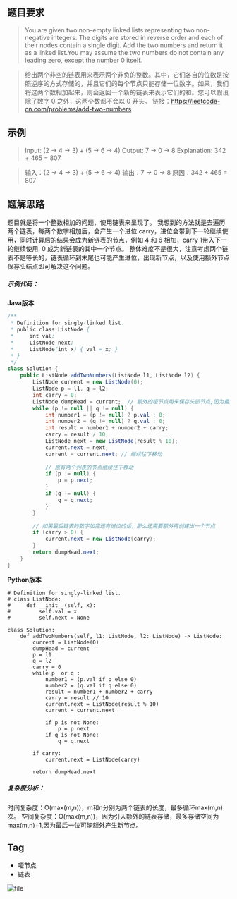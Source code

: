 ## 题目要求
> You are given two non-empty linked lists representing two non-negative integers. The digits are stored in reverse order and each of their nodes contain a single digit. Add the two numbers and return it as a linked list.You may assume the two numbers do not contain any leading zero, except the number 0 itself.

> 给出两个非空的链表用来表示两个非负的整数。其中，它们各自的位数是按照逆序的方式存储的，并且它们的每个节点只能存储一位数字。如果，我们将这两个数相加起来，则会返回一个新的链表来表示它们的和。您可以假设除了数字 0 之外，这两个数都不会以 0 开头。
链接：https://leetcode-cn.com/problems/add-two-numbers

## 示例
> Input: (2 -> 4 -> 3) + (5 -> 6 -> 4) Output: 7 -> 0 -> 8 Explanation: 342 + 465 = 807.

> 输入：(2 -> 4 -> 3) + (5 -> 6 -> 4) 输出：7 -> 0 -> 8 原因：342 + 465 = 807

## 题解思路
题目就是将一个整数相加的问题，使用链表来呈现了。
我想到的方法就是去遍历两个链表，每两个数字相加后，会产生一个进位 carry，进位会带到下一轮继续使用，同时计算后的结果会成为新链表的节点，例如 4 和 6 相加，carry 1带入下一轮继续使用, 0 成为新链表的其中一个节点。
整体难度不是很大，注意考虑两个链表不是等长的，链表循环到末尾也可能产生进位，出现新节点，以及使用额外节点保存头结点即可解决这个问题。

##### 示例代码：
**Java版本**
```java
/**
 * Definition for singly-linked list.
 * public class ListNode {
 *     int val;
 *     ListNode next;
 *     ListNode(int x) { val = x; }
 * }
 */
class Solution {
    public ListNode addTwoNumbers(ListNode l1, ListNode l2) {
        ListNode current = new ListNode(0);
        ListNode p = l1, q = l2;
        int carry = 0;
        ListNode dumpHead = current;  // 额外的哑节点用来保存头部节点,因为最后要进行返回
        while (p != null || q != null) {
            int number1 = (p != null) ? p.val : 0;
            int number2 = (q != null) ? q.val : 0;
            int result = number1 + number2 + carry;
            carry = result / 10;
            ListNode next = new ListNode(result % 10);
            current.next = next;
            current = current.next; // 继续往下移动
            
            // 原有两个列表的节点继续往下移动
            if (p != null) {
                p = p.next;
            }
            if (q != null) {
                q = q.next;
            }
        }

        // 如果最后链表的数字加完还有进位的话，那么还需要额外再创建出一个节点
        if (carry > 0) {
            current.next = new ListNode(carry);
        }
        return dumpHead.next;
    }
}
```
**Python版本**
```python3
# Definition for singly-linked list.
# class ListNode:
#     def __init__(self, x):
#         self.val = x
#         self.next = None

class Solution:
    def addTwoNumbers(self, l1: ListNode, l2: ListNode) -> ListNode:
        current = ListNode(0)
        dumpHead = current
        p = l1
        q = l2
        carry = 0
        while p  or q :
            number1 = (p.val if p else 0)
            number2 = (q.val if q else 0)
            result = number1 + number2 + carry
            carry = result // 10
            current.next = ListNode(result % 10)
            current = current.next

            if p is not None:
                p = p.next
            if q is not None:
                q = q.next

        if carry:
            current.next = ListNode(carry)

        return dumpHead.next

```
##### 复杂度分析：
时间复杂度：O(max(m,n))，m和n分别为两个链表的长度，最多循环max(m,n)次。
空间复杂度：O(max(m,n))，因为引入额外的链表存储，最多存储空间为max(m,n)+1,因为最后一位可能额外产生新节点。

## Tag

* 哑节点
* 链表

![file](https://graph.baidu.com/resource/222e868080a15c56201de01577006737.png)
